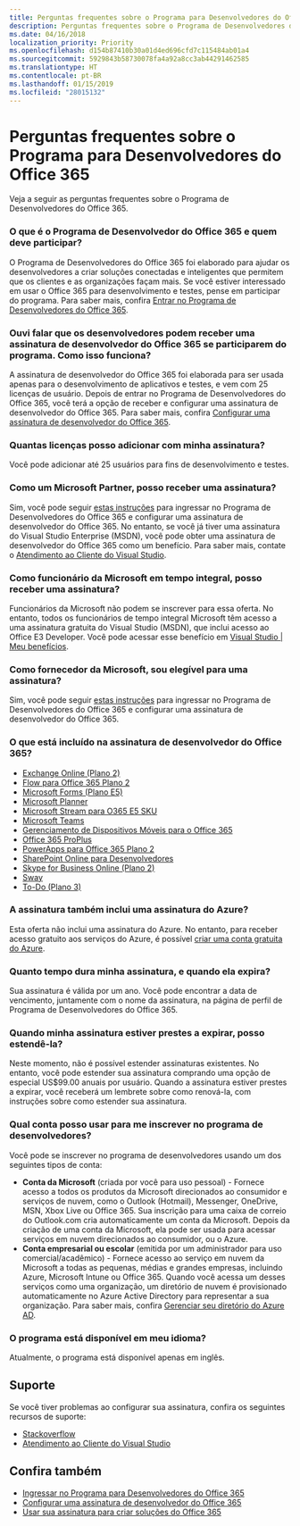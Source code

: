 ```yaml
---
title: Perguntas frequentes sobre o Programa para Desenvolvedores do Office 365
description: Perguntas frequentes sobre o Programa de Desenvolvedores do Office 365.
ms.date: 04/16/2018
localization_priority: Priority
ms.openlocfilehash: d154b87410b30a01d4ed696cfd7c115484ab01a4
ms.sourcegitcommit: 5929843b58730078fa4a92a8cc3ab44291462585
ms.translationtype: HT
ms.contentlocale: pt-BR
ms.lasthandoff: 01/15/2019
ms.locfileid: "28015132"
---
```

# <a name="office-365-developer-program-faq"></a>Perguntas frequentes sobre o Programa para Desenvolvedores do Office 365


Veja a seguir as perguntas frequentes sobre o Programa de Desenvolvedores do Office 365.

### <a name="what-is-the-office-365-developer-program-and-who-should-join-it"></a>O que é o Programa de Desenvolvedor do Office 365 e quem deve participar?

O Programa de Desenvolvedores do Office 365 foi elaborado para ajudar os desenvolvedores a criar soluções conectadas e inteligentes que permitem que os clientes e as organizações façam mais. Se você estiver interessado em usar o Office 365 para desenvolvimento e testes, pense em participar do programa. Para saber mais, confira [Entrar no Programa de Desenvolvedores do Office 365](office-365-developer-program.md).
 
### <a name="i-heard-that-developers-can-receive-an-office-365-developer-subscription-if-they-join-the-program-how-does-that-work"></a>Ouvi falar que os desenvolvedores podem receber uma assinatura de desenvolvedor do Office 365 se participarem do programa. Como isso funciona?  

A assinatura de desenvolvedor do Office 365 foi elaborada para ser usada apenas para o desenvolvimento de aplicativos e testes, e vem com 25 licenças de usuário. Depois de entrar no Programa de Desenvolvedores do Office 365, você terá a opção de receber e configurar uma assinatura de desenvolvedor do Office 365. Para saber mais, confira [Configurar uma assinatura de desenvolvedor do Office 365](office-365-developer-program-get-started.md).

### <a name="how-many-licenses-can-i-add-with-my-subscription"></a>Quantas licenças posso adicionar com minha assinatura?

Você pode adicionar até 25 usuários para fins de desenvolvimento e testes. 

### <a name="as-a-microsoft-partner-can-i-receive-a-subscription"></a>Como um Microsoft Partner, posso receber uma assinatura? 

Sim, você pode seguir [estas instruções](office-365-developer-program.md) para ingressar no Programa de Desenvolvedores do Office 365 e configurar uma assinatura de desenvolvedor do Office 365. No entanto, se você já tiver uma assinatura do Visual Studio Enterprise (MSDN), você pode obter uma assinatura de desenvolvedor do Office 365 como um benefício. Para saber mais, contate o [Atendimento ao Cliente do Visual Studio](https://www.visualstudio.com/subscriptions/support/). 

### <a name="as-a-microsoft-full-time-employee-can-i-receive-a-subscription"></a>Como funcionário da Microsoft em tempo integral, posso receber uma assinatura?

Funcionários da Microsoft não podem se inscrever para essa oferta. No entanto, todos os funcionários de tempo integral Microsoft têm acesso a uma assinatura gratuita do Visual Studio (MSDN), que inclui acesso ao Office E3 Developer. Você pode acessar esse benefício em [Visual Studio | Meu benefícios](https://my.visualstudio.com/benefits).

### <a name="as-a-vendor-working-at-microsoft-do-i-qualify-for-a-subscription"></a>Como fornecedor da Microsoft, sou elegível para uma assinatura?

Sim, você pode seguir [estas instruções](office-365-developer-program.md) para ingressar no Programa de Desenvolvedores do Office 365 e configurar uma assinatura de desenvolvedor do Office 365.

### <a name="whats-included-in-the-office-365-developer-subscription"></a>O que está incluído na assinatura de desenvolvedor do Office 365?

- [Exchange Online (Plano 2)](https://products.office.com/pt-BR/exchange/compare-microsoft-exchange-online-plans)
- [Flow para Office 365 Plano 2](https://flow.microsoft.com/pt-BR/pricing/)
- 
  [Microsoft Forms (Plano E5)](https://support.office.com/en-us/article/Frequently-asked-questions-about-Microsoft-Forms-495c4242-6102-40a0-add8-df05ed6af61c?ui=en-US&rs=en-US&ad=US)
- 
  [Microsoft Planner](https://products.office.com/en-us/compare-all-microsoft-office-products?tab=2)
- [Microsoft Stream para O365 E5 SKU](https://products.office.com/pt-BR/business/office-365-enterprise-e5-business-software)
- [Microsoft Teams](https://products.office.com/pt-BR/business/office-365-enterprise-e5-business-software)
- [Gerenciamento de Dispositivos Móveis para o Office 365](https://support.office.com/pt-BR/article/Set-up-Mobile-Device-Management-MDM-in-Office-365-dd892318-bc44-4eb1-af00-9db5430be3cd)
- [Office 365 ProPlus](https://products.office.com/pt-BR/business/office-365-proplus-business-software)
- [PowerApps para Office 365 Plano 2](https://powerapps.microsoft.com/pt-BR/pricing/)
- [SharePoint Online para Desenvolvedores](https://products.office.com/pt-BR/SharePoint/compare-sharepoint-plans)
- [Skype for Business Online (Plano 2)](https://products.office.com/pt-BR/skype-for-business/online-meeting-solutions)
- [Sway](https://sway.com/)
- [To-Do (Plano 3)](https://todo.microsoft.com/en-us)

### <a name="does-the-subscription-also-include-a-subscription-to-azure"></a>A assinatura também inclui uma assinatura do Azure?

Esta oferta não inclui uma assinatura do Azure. No entanto, para receber acesso gratuito aos serviços do Azure, é possível [criar uma conta gratuita do Azure](https://azure.microsoft.com/pt-BR/free/). 

### <a name="how-long-is-my-subscription-good-for-and-when-does-it-expire"></a>Quanto tempo dura minha assinatura, e quando ela expira?

Sua assinatura é válida por um ano. Você pode encontrar a data de vencimento, juntamente com o nome da assinatura, na página de perfil de Programa de Desenvolvedores do Office 365.

### <a name="when-my-subscription-is-about-to-expire-can-i-extend-it"></a>Quando minha assinatura estiver prestes a expirar, posso estendê-la?

Neste momento, não é possível estender assinaturas existentes. No entanto, você pode estender sua assinatura comprando uma opção de especial US$99.00 anuais por usuário. Quando a assinatura estiver prestes a expirar, você receberá um lembrete sobre como renová-la, com instruções sobre como estender sua assinatura.

<a name="account-types"> </a>

### <a name="what-account-can-i-use-to-sign-up-for-the-developer-program"></a>Qual conta posso usar para me inscrever no programa de desenvolvedores?

Você pode se inscrever no programa de desenvolvedores usando um dos seguintes tipos de conta:

- **Conta da Microsoft** (criada por você para uso pessoal) - Fornece acesso a todos os produtos da Microsoft direcionados ao consumidor e serviços de nuvem, como o Outlook (Hotmail), Messenger, OneDrive, MSN, Xbox Live ou Office 365. Sua inscrição para uma caixa de correio do Outlook.com cria automaticamente um conta da Microsoft. Depois da criação de uma conta da Microsoft, ela pode ser usada para acessar serviços em nuvem direcionados ao consumidor, ou o Azure. 
- **Conta empresarial ou escolar** (emitida por um administrador para uso comercial/acadêmico) - Fornece acesso ao serviço em nuvem da Microsoft a todas as pequenas, médias e grandes empresas, incluindo Azure, Microsoft Intune ou Office 365. Quando você acessa um desses serviços como uma organização, um diretório de nuvem é provisionado automaticamente no Azure Active Directory para representar a sua organização. Para saber mais, confira [Gerenciar seu diretório do Azure AD](https://docs.microsoft.com/pt-BR/azure/active-directory/active-directory-administer).

### <a name="is-the-program-available-in-my-language"></a>O programa está disponível em meu idioma?

Atualmente, o programa está disponível apenas em inglês.


## <a name="support"></a>Suporte

Se você tiver problemas ao configurar sua assinatura, confira os seguintes recursos de suporte: 
- [Stackoverflow](https://stackoverflow.com/questions)   
- [Atendimento ao Cliente do Visual Studio](https://www.visualstudio.com/subscriptions/support/)

## <a name="see-also"></a>Confira também

- [Ingressar no Programa para Desenvolvedores do Office 365](office-365-developer-program.md)
- [Configurar uma assinatura de desenvolvedor do Office 365](office-365-developer-program-get-started.md)
- [Usar sua assinatura para criar soluções do Office 365](build-office-365-solutions.md)


 

 

 

 

 

 
